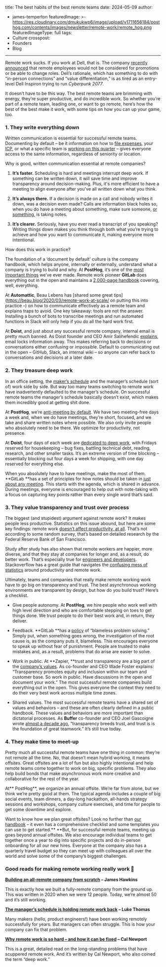 title: The best habits of the best remote teams
date: 2024-05-09
author:
  - james-temperton
featuredImage: >-
  https://res.cloudinary.com/dmukukwp6/image/upload/v1711656184/posthog.com/contents/images/newsletter/remote-work/remote_hog.png
featuredImageType: full
tags:
  - Culture
crosspost:
  - Founders
  - Blog
---

Remote work sucks. If you work at Dell, that is. The company [recently announced](https://www.businessinsider.com/dell-remote-workers-promotion-return-office-push-flexible-work-2024-3) that remote employees would not be considered for promotions or be able to change roles. Dell’s rationale, which has something to do with “in-person connections” and “value differentiation,” is as tired as an entry-level Dell Inspiron trying to run _Cyberpunk 2077_.

It doesn’t have to be this way. The best remote teams are brimming with energy, they’re super productive, and do incredible work. So whether you’re part of a remote team, leading one, or want to go remote, here’s how the best of the best make it work, with some tips on how you can up your game, too.

### 1. They write everything down

Written communication is essential for successful remote teams. Documenting by default – be it information on how to [file expenses](https://posthog.com/handbook/people/spending-money), your [ICP](https://posthog.com/handbook/who-we-are-building-for), or what a specific team is [working on this quarter](https://posthog.com/teams/product-analytics) – gives everyone access to the same information, regardless of seniority or location.

Why is good, written communication essential at remote companies?

1. **It’s faster.** Scheduling is hard and meetings interrupt deep work. If something can be written down, it will save time and improve transparency around decision-making. Plus, it's more efficient to have a meeting to align everyone after you've all written down what you think.

2. **It’s always there.** If a decision is made on a call and nobody writes it down, was a decision even made? Calls are information black holes so, when you do have a meeting about something, make sure someone, [or something](https://www.sembly.ai), is taking notes.

3. **It’s clearer.** Seriously, have you ever read a transcript of you speaking? Writing things down makes you think through both what you’re trying to achieve and how you want to communicate it, making everyone more intentional.

How does this work in practice?

The foundation of a ‘document by default’ culture is the company handbook, which helps anyone, internally or externally, understand what a company is trying to build and why. At **PostHog**, it’s one of the [most important things](https://posthog.com/handbook) we’ve ever made. Remote work pioneer **GitLab** does everything out in the open and maintains a [2,000-page handbook](https://handbook.gitlab.com/handbook/values/) covering, well, everything.

At **Automattic**, Beau Lebens has [shared some great tips](https://beau.blog/2020/03/remote-work-at-scale/ on putting this into practice –) on how to communicate effectively as a remote team and explains traps to avoid. One key takeaway: tools are not the answer. Installing a bunch of bots to transcribe meetings and run automated functions in Slack will only help if you do all the hard work first.

At **Doist**, and just about any successful remote company, internal email is pretty much banned. As Doist founder and CEO Amir Salihefendic [explains](https://async.twist.com/asynchronous-communication/), email locks information away. This makes referring back to decisions or conversations either confusing or impossible. Default to communicating out in the open – GitHub, Slack, an internal wiki – so anyone can refer back to conversations and decisions at a later date.

### 2. They treasure deep work

In an office setting, the [maker’s schedule](https://www.paulgraham.com/makersschedule.html) and the manager’s schedule (sort of) work side by side. But way too many teams switching to remote work have inadvertently defaulted to the manager’s schedule. On successful remote teams the manager’s schedule basically doesn’t exist, which makes them incredibly good at getting shit done.

At **PostHog**, we’re [anti-meeting by default](https://posthog.com/blog/meetings). We have two meeting-free days a week and, when we do have meetings, they’re short, focused, and we take and share written notes where possible. We also only invite people who absolutely need to be there. We optimize for productivity, not presence.

At **Doist**, four days of each week are [dedicated to deep work](https://async.twist.com/heroes-housekeeping-days/), with Fridays reserved for housekeeping – bug fixes, battling technical debt, reading, research, and other smaller tasks. It’s an extreme version of time blocking – essentially blocking out four days a week for shipping, with one day reserved for everything else.

When you absolutely have to have meetings, make the most of them. **GitLab **has a set of principles for how notes should be taken in [just about any meeting](https://handbook.gitlab.com/handbook/communication/#smart-note-taking-in-meetings). This starts with the agenda, which is shared in advance. During meetings, everyone is encouraged to help out with note-taking with a focus on capturing key points rather than every single word that’s said. 

### 3. They value transparency and trust over process

The biggest (and stupidest) argument against remote work? It makes people less productive. Statistics on this issue abound, but here are some key findings: remote work [doesn’t affect productivity, at all](https://www.bloomberg.com/news/articles/2024-01-16/remote-work-doesn-t-seem-to-affect-productivity-fed-study-finds). That’s not according to some random survey, that’s based on detailed research by the Federal Reserve Bank of San Francisco. 

Study after study has also shown that remote workers are happier, more diverse, and that they stay at companies for longer and, as a result, do better work. That’s especially true for [engineers and developers](https://www.shakebugs.com/blog/why-let-developers-work-remotely/). Stackoverflow has a great guide that navigates the [confusing mess of statistics](https://stackoverflow.blog/2023/11/27/are-remote-workers-more-productive-that-s-the-wrong-question/) around productivity and remote work.

Ultimately, teams and companies that really make remote working work have to go big on transparency and trust. The best asynchronous working environments are transparent by design, but how do you build trust? Here’s a checklist.

- Give people autonomy. At **PostHog**, we hire people who work well with high level direction and who are comfortable stepping on toes to get things done. We trust people to do their best work and, in return, they deliver.

- Feedback. **GitLab **has a [policy](https://handbook.gitlab.com/handbook/values/) of “blameless problem solving.” Simply put, when something goes wrong, the investigation of the root cause is, as the company puts it, blameless. This encourages everyone to speak up without fear of punishment. People are trusted to make mistakes and, as a result, problems that do arise are easier to solve.

- Work in public. At **Zapier, **trust and transparency are a big part of the [company’s values](https://zapier.com/jobs/culture-and-values-at-zapier). As co-founder and CEO Wade Foster explains: “Transparency promotes equity and inclusion within our team and customer base. So work in public. Have discussions in the open and document your work.” The most successful remote companies build everything out in the open. This gives everyone the context they need to do their very best work across multiple time zones.

- Shared values. The most successful remote teams have a shared set of values and behaviors – and these are often clearly defined in a public handbook. These values and behaviors are more important than dictatorial processes. As **Buffer** co-founder and CEO Joel Gascoigne wrote [almost a decade ago](https://buffer.com/resources/why-transparency/), “transparency breeds trust, and trust is is the foundation of great teamwork.” It’s still true today.

### 4. They make time to meet-up

Pretty much all successful remote teams have one thing in common: they’re not remote all the time. No, that doesn’t mean hybrid working, it means offsites. Great offsites are a lot of fun but also highly intentional and help remote teams come together to work on big, specific problems. They also help build bonds that make asynchronous work more creative and collaborative for the rest of the year.

At** PostHog**, we organize an annual offsite. We’re far from alone, but we think we’re pretty good at them. The typical agenda includes a couple of big social events, team dinners, a day-long hackathon, all-hands strategy sessions and workshops, company culture exercises, and time for people to get some downtime and explore. 

Want to know how we plan great offsites? Look no further than [our handbook](https://posthog.com/handbook/company/offsites) – it even has a comprehensive checklist and some templates you can use to get started.** **But, for successful remote teams, meeting up goes beyond annual offsites. We also encourage individual teams to get together once a year to dig into specific projects and do in-person onboarding for all our new hires. Everyone at the company also has a quarterly travel budget so they can meet up with colleagues all over the world and solve some of the company’s biggest challenges.

### Good reads for making remote working really work 📖

**[Building an all-remote company from scratch](https://posthog.com/founders/remote-culture) – James Hawkins**

This is exactly how we built a fully-remote company from the ground up. This was written in 2020 when we were 12 people. Today, we’re almost 50 and it’s still working.

**[The manager’s schedule is holding remote work back](https://marker.medium.com/the-managers-schedule-is-holding-remote-work-back-f9c1302ac6f3) – Luke Thomas**

Many makers (hello, product engineers!) have been working remotely successfully for years. But managers can often struggle. This is how your company can fix that problem.

**[Why remote work is so hard – and how it can be fixed](https://www.newyorker.com/culture/annals-of-inquiry/can-remote-work-be-fixed) – Cal Newport**

This is a great, detailed read on the long-standing problems that have scuppered remote work. And it’s written by Cal Newport, who also coined the term “deep work.”
